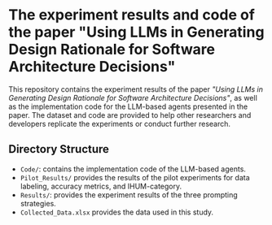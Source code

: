 # The experiment results and code of the paper "Using LLMs in Generating Design Rationale for Software Architecture Decisions"

This repository contains the experiment results of the paper *"Using LLMs in Generating Design Rationale for Software Architecture Decisions"*, as well as the implementation code for the LLM-based agents presented in the paper. The dataset and code are provided to help other researchers and developers replicate the experiments or conduct further research.

## Directory Structure

- `Code/`: contains the implementation code of the LLM-based agents.
- `Pilot_Results/` provides the results of the pilot experiments for data labeling, accuracy metrics, and IHUM-category.
- `Results/`: provides the experiment results of the three prompting strategies.
- `Collected_Data.xlsx` provides the data used in this study.